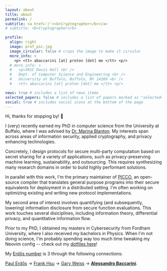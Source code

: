 ```yaml
---
layout: about
title: about
permalink: /
subtitle: <a href='/'><b>Cryptographer</b></a> 
# subtitle: <b>Cryptographer</b>

profile:
  align: right
  image: prof_pic.jpg
  image_circular: false # crops the image to make it circular
  more_info: >
    <p> <tt> abaccarini [at] proton [dot] me </tt> <p/>
  # more_info: >
  #   <p>301C Davis Hall <br />
  #   Dept. of Computer Science and Engineering <br />
  #   University at Buffalo, Buffalo, NY 14260 <br />
  #   <tt> abaccarini [at] proton [dot] me </tt> <p/>

news: true # includes a list of news items
selected_papers: false # includes a list of papers marked as "selected={true}"
social: true # includes social icons at the bottom of the page
---
```


Hi, thanks for stopping by! 👋

I (very) recently earned my PhD in computer science from the University at Buffalo, where I was advised by [Dr. Marina Blanton](https://www.acsu.buffalo.edu/~mblanton/). My interests span across areas of information security, applied cryptography, and privacy enhancing technologies.

Concretely, I design protocols for secure multi-party computation based on secret sharing for a variety of applications, such as privacy-preserving machine learning, sustainability, and outsourcing. This requires synthesizing many research domains in order to build highly performant solutions.

In parallel with this work, I'm the primary maintainer of [PICCO](https://github.com/applied-crypto-lab/picco/), an open-source compiler that translates general purpose programs into their secure equivalents for deployment in a distributed setting. I'm often working on optimizing existing and writing new protocol implementations.

My second area of interest involves quantifying (and subsequently, lowering) information disclosure from secure function evaluations.
This work touches several disiciplines, including information theory, differential privacy, and quantitative information flow.

Prior to my PhD, I obtained my masters in Cybersecurity from Fordham University, where I also received my bachelors in Physics. When I'm not doing science, I'm probably spending way too much time tweaking my Neovim config -- check out my [dotfiles here](https://github.com/abaccarini/dotfiles)!

My [Erdős number](https://sites.google.com/oakland.edu/grossman/home/the-erdoes-number-project) is 3 through the following connections: 
<!-- - P. Erdős and D. F. Hsu. Distributed loop networks with minimum transmission delay. *Theoretical Computer Science*, 100(1):223-241, 1992. -->
<!-- - Y. Tian, G. Weiss, D. F. Hsu, and Q. Ma. A combinatorial fusion method for feature construction. In *International Conference on Data Mining (IDCM)*, pages 260-266, 2009. -->
<!-- - A. Alhayajneh, A. Baccarini, G. Weiss, T. Hayajneh, A. Farajidavar. Biometric Authentication and Verification for Medical Cyber Physical Systems. *Electronics*, 7(12):436, 2018. -->
[Paul Erdős](https://en.wikipedia.org/wiki/Paul_Erd%C5%91s) &rarr; [Frank Hsu](https://www.fordham.edu/academics/departments/computer-and-information-science/faculty-and-administration/frank-hsu/) &rarr; [Gary Weiss](https://storm.cis.fordham.edu/~gweiss/) &rarr; **[Alessandro Baccarini](/)**.
